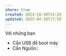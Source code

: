```yaml
---
share: true
created: 2023-10-30T14:29
updated: 2025-04-30T17:58
---
```

Với những bạn
- Cần USB để boot máy
- Cần 
Nguồn:: 